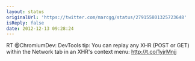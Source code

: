 ```yaml
---
layout: status
originalUrl: 'https://twitter.com/marcgg/status/279155801325723648'
isReply: false
date: 2012-12-13 09:28:24
---
```


RT @ChromiumDev: DevTools tip: You can replay any XHR (POST or GET) within the Network tab in an XHR's context menu: http://t.co/1yjrMnjj
